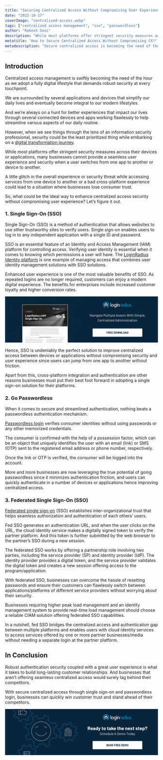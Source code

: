 ```yaml
---
title: "Securing Centralized Access Without Compromising User Experience"
date: "2022-10-17"
coverImage: "centralized-access.webp"
tags: ["centralized access management", "sso", "passwordless"]
author: "Rakesh Soni"
description: "While most platforms offer stringent security measures across their devices or applications, many businesses cannot provide a seamless user experience and security when a user switches from one app to another or device to another. Let’s understand how to enhance customer experience without compromising security."
metatitle: "How to Secure Centralized Access Without Compromising CX?"
metadescription: "Secure centralized access is becoming the need of the hour as more businesses offer interconnected experiences. Read on to know more centralized access management."
---
```


## Introduction

Centralized access management is swiftly becoming the need of the hour as we adopt a fully digital lifestyle that demands robust security at every touchpoint. 

We are surrounded by several applications and devices that simplify our daily lives and eventually become integral to our modern lifestyles. 

And we’re always on a hunt for better experiences that impact our lives through several connected devices and apps working flawlessly to help streamline various aspects of our daily routine. 

However, when we see things through the lens of an information security professional, security could be the least prioritized thing while embarking on a [digital transformation journey](https://www.loginradius.com/blog/identity/customer-experience-driving-digital-transformations/). 

While most platforms offer stringent security measures across their devices or applications, many businesses cannot provide a seamless user experience and security when a user switches from one app to another or device to another. 

A little glitch in the overall experience or security threat while accessing services from one device to another or a bad cross-platform experience could lead to a situation where businesses lose consumer trust. 

So, what could be the ideal way to enhance centralized access security without compromising user experience? Let’s figure it out. 


### 1. Single Sign-On (SSO)

Single Sign-On (SSO)  is a method of authentication that allows websites to use other trustworthy sites to verify users. Single sign-on enables users to log in to any independent application with a single ID and password.

SSO is an essential feature of an Identity and Access Management (IAM) platform for controlling access. Verifying user identity is essential when it comes to knowing which permissions a user will have. The [LoginRadius Identity platform](https://www.loginradius.com/) is one example of managing access that combines user identity management solutions with SSO solutions.

Enhanced user experience is one of the most valuable benefits of SSO. As repeated logins are no longer required, customers can enjoy a modern digital experience. The benefits for enterprises include increased customer loyalty and higher conversion rates.

[![SSO-DS](SSO-DS.webp)](https://www.loginradius.com/resource/loginradius-single-sign-on/)

Hence, SSO is undeniably the perfect solution to improve centralized access between devices or applications without compromising security and user experience since users can jump from one app to another without friction. 

Apart from this, cross-platform integration and authentication are other reasons businesses must put their best foot forward in adopting a single sign-on solution for their platforms. 


### 2. Go Passwordless

When it comes to secure and streamlined authentication, nothing beats a passwordless authentication mechanism. 

[Passwordless login](https://www.loginradius.com/blog/identity/what-is-passwordless-login/) verifies consumer identities without using passwords or any other memorized credentials.

The consumer is confirmed with the help of a possession factor, which can be an object that uniquely identifies the user with an email (link) or SMS (OTP) sent to the registered email address or phone number, respectively.

Once the link or OTP is verified, the consumer will be logged into the account.

More and more businesses are now leveraging the true potential of going passwordless since it minimizes authentication friction, and users can quickly authenticate in a number of devices or applications hence improving centralized access. 


### 3. Federated Single Sign-On (SSO)

[Federated single sign-on](https://www.loginradius.com/federated-sso/) (SSO) establishes inter-organizational trust that helps seamless authorization and authentication of each others’ users.

Fed SSO generates an authentication URL, and when the user clicks on the URL, the cloud identity service makes a digitally signed token to verify the partner platform. And this token is further submitted by the web browser to the partner’s SSO during a new session.

The federated SSO works by offering a partnership role involving two parties, including the service provider (SP) and identity provider (IdP). The identity provider provides a digital token, and the service provider validates the digital token and creates a new session offering access to the program/application.

With federated SSO, businesses can overcome the hassle of resetting passwords and ensure their customers can flawlessly switch between applications/platforms of different service providers without worrying about their security.

Businesses requiring higher peak load management and an identity management system to provide real-time load management should choose a reliable CIAM solution offering federated SSO capabilities.

In a nutshell, fed SSO bridges the centralized access and authentication gap between multiple platforms and enables users with cloud identity services to access services offered by one or more partner businesses/media without needing a separate login at the partner platform.


## In Conclusion 

Robust authentication security coupled with a great user experience is what it takes to build long-lasting customer relationships. And businesses that aren’t offering seamless centralized access would surely lag behind their competitors. 

With secure centralized access through single sign-on and passwordless login, businesses can quickly win customer trust and stand ahead of their competitors. 




[![LoginRadius Book a Demo](../../assets/book-a-demo-loginradius.webp)](https://www.loginradius.com/contact-us?utm_source=blog&utm_medium=web&utm_campaign=secure-centralized-access-management-without-compromising-cx)
